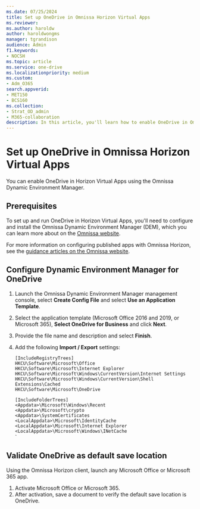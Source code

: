 ```yaml
---
ms.date: 07/25/2024
title: Set up OneDrive in Omnissa Horizon Virtual Apps
ms.reviewer: 
ms.author: haroldw
author: haroldwongms
manager: tgrandison
audience: Admin
f1.keywords:
- NOCSH
ms.topic: article
ms.service: one-drive
ms.localizationpriority: medium
ms.custom:
- Adm_O365
search.appverid:
- MET150
- BCS160
ms.collection:
- Strat_OD_admin
- M365-collaboration
description: In this article, you'll learn how to enable OneDrive in Omnissa Horizon Virtual Apps.
---
```


# Set up OneDrive in Omnissa Horizon Virtual Apps

You can enable OneDrive in Horizon Virtual Apps using the Omnissa Dynamic Environment Manager.

## Prerequisites

To set up and run OneDrive in Horizon Virtual Apps, you'll need to configure and install the Omnissa Dynamic Environment Manager (DEM), which you can learn more about on the [Omnissa website](https://docs.omnissa.com/bundle/DEMInstallConfigGuideV2312/page/IntroductiontoDynamicEnvironmentManager.html).

For more information on configuring published apps with Omnissa Horizon, see the [guidance articles on the Omnissa website](https://docs.omnissa.com/bundle/Desktops-and-Applications-in-HorizonV2312/page/ConfigureHorizon8forPublishedApplicationsDelivery.html).

## Configure Dynamic Environment Manager for OneDrive

1. Launch the Omnissa Dynamic Environment Manager management console, select **Create Config File** and select **Use an Application Template**.

1. Select the application template (Microsoft Office 2016 and 2019, or Microsoft 365), **Select OneDrive for Business** and click **Next**.

1. Provide the file name and description and select **Finish**.

1. Add the following **Import / Export** settings:

    `[IncludeRegistryTrees]` \
    `HKCU\Software\Microsoft\Office` \
    `HKCU\Software\Microsoft\Internet Explorer` \
    `HKCU\Software\Microsoft\Windows\CurrentVersion\Internet Settings` \
    `HKCU\Software\Microsoft\Windows\CurrentVersion\Shell Extensions\Cached` \
    `HKCU\Software\Microsoft\OneDrive`

    `[IncludeFolderTrees]` \
    `<Appdata>\Microsoft\Windows\Recent` \
    `<Appdata>\Microsoft\crypto` \
    `<Appdata>\SystemCertificates` \
    `<LocalAppdata>\Microsoft\IdentityCache` \
    `<LocalAppdata>\Microsoft\Internet Explorer` \
    `<LocalAppdata>\Microsoft\Windows\INetCache` \
    `

## Validate OneDrive as default save location

Using the Omnissa Horizon client, launch any Microsoft Office or Microsoft 365 app.

1. Activate Microsoft Office or Microsoft 365.
2. After activation, save a document to verify the default save location is OneDrive.
